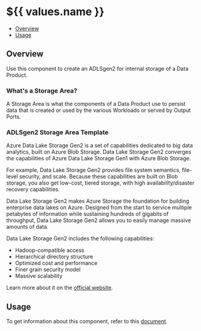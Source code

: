 # ${{ values.name }}

- [Overview](#overview)
- [Usage](#usage)

## Overview

Use this component to create an ADLSgen2 for internal storage of a Data Product.

### What's a Storage Area?

A Storage Area is what the components of a Data Product use to persist data that is created or used by the various Workloads or served by Output Ports.

### ADLSgen2 Storage Area Template

Azure Data Lake Storage Gen2 is a set of capabilities dedicated to big data analytics, built on Azure Blob Storage. Data Lake Storage Gen2 converges the capabilities of Azure Data Lake Storage Gen1 with Azure Blob Storage.

For example, Data Lake Storage Gen2 provides file system semantics, file-level security, and scale. Because these capabilities are built on Blob storage, you also get low-cost, tiered storage, with high availability/disaster recovery capabilities.

Data Lake Storage Gen2 makes Azure Storage the foundation for building enterprise data lakes on Azure. Designed from the start to service multiple petabytes of information while sustaining hundreds of gigabits of throughput, Data Lake Storage Gen2 allows you to easily manage massive amounts of data.

Data Lake Storage Gen2 includes the following capabilities:

- Hadoop-compatible access
- Hierarchical directory structure
- Optimized cost and performance
- Finer grain security model
- Massive scalability

Learn more about it on the [official website](https://learn.microsoft.com/en-us/azure/storage/blobs/data-lake-storage-introduction).

## Usage

To get information about this component, refer to this [document](./docs/index.md).